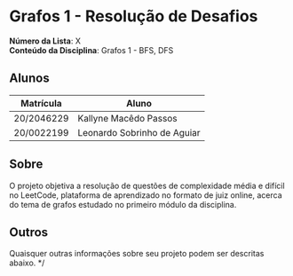 # Grafos 1 - Resolução de Desafios

**Número da Lista**: X<br>
**Conteúdo da Disciplina**: Grafos 1 - BFS, DFS<br>

## Alunos
|Matrícula | Aluno |
| -- | -- |
| 20/2046229  |  Kallyne Macêdo Passos |
| 20/0022199  | Leonardo Sobrinho de Aguiar |

## Sobre 
O projeto objetiva a resolução de questões de complexidade média e difícil no LeetCode, plataforma de aprendizado no formato de juiz online, acerca do tema de grafos estudado no primeiro módulo da disciplina. 

<!--
## Screenshots
Adicione 3 ou mais screenshots do projeto em funcionamento.

## Instalação 
**Linguagem**: xxxxxx<br>
**Framework**: (caso exista)<br>
Descreva os pré-requisitos para rodar o seu projeto e os comandos necessários.

## Uso 
Explique como usar seu projeto caso haja algum passo a passo após o comando de execução.

-->

## Outros 
Quaisquer outras informações sobre seu projeto podem ser descritas abaixo.
*/ 



